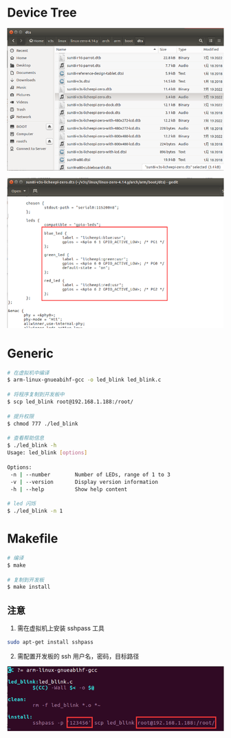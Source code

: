 # Device Tree

![image-20250608185756418](.assets/led_blink/image-20250608185756418.png)

![image-20250608185820895](.assets/led_blink/image-20250608185820895.png)

# Generic

```bash
# 在虚拟机中编译
$ arm-linux-gnueabihf-gcc -o led_blink led_blink.c 

# 将程序复制到开发板中
$ scp led_blink root@192.168.1.188:/root/

# 提升权限
$ chmod 777 ./led_blink

# 查看帮助信息
$ ./led_blink -h
Usage: led_blink [options]

Options:
 -n | --number        Number of LEDs, range of 1 to 3
 -v | --version       Display version information
 -h | --help          Show help content

# led 闪烁
$ ./led_blink -n 1
```

# Makefile

```bash
# 编译
$ make

# 复制到开发板
$ make install
```

## 注意

1. 需在虚拟机上安装 sshpass 工具

```bash
sudo apt-get install sshpass
```

2. 需配置开发板的 ssh 用户名，密码，目标路径

![image-20250608143507957](.assets/led_blink/image-20250608143507957.png)
